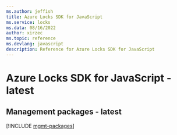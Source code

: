 ```yaml
---
ms.author: jeffish
title: Azure Locks SDK for JavaScript
ms.service: locks
ms.data: 08/16/2022
author: xirzec
ms.topic: reference
ms.devlang: javascript
description: Reference for Azure Locks SDK for JavaScript
---
```

# Azure Locks SDK for JavaScript - latest

## Management packages - latest
[!INCLUDE [mgmt-packages](locks-mgmt-index.md)]